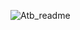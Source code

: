 ![Atb_readme](https://user-images.githubusercontent.com/12405878/103881796-ed3f2b80-50a8-11eb-8a90-b5602ba4fbd4.png)
